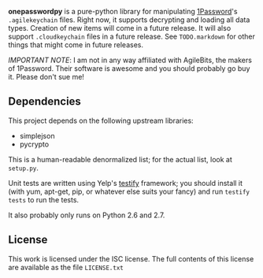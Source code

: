 **onepasswordpy** is a pure-python library for manipulating
[1Password](https://agilebits.com/onepassword)'s `.agilekeychain` files.
Right now, it supports decrypting and loading all data types. Creation of
new items will come in a future release. It will also support
`.cloudkeychain` files in a future release. See `TODO.markdown` for other
things that might come in future releases.

*IMPORTANT NOTE*: I am not in any way affiliated with AgileBits, the makers
of 1Password. Their software is awesome and you should probably go buy it.
Please don't sue me!

Dependencies
------------
This project depends on the following upstream libraries:

* simplejson
* pycrypto

This is a human-readable denormalized list; for the actual list, look at `setup.py`.

Unit tests are written using Yelp's
[testify](https://github.com/Yelp/testify) framework; you should install it
(with yum, apt-get, pip, or whatever else suits your fancy) and run `testify
tests` to run the tests.

It also probably only runs on Python 2.6 and 2.7.

License
-------
This work is licensed under the ISC license. The full contents of this license are available 
as the file `LICENSE.txt`
